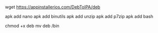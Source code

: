 wget https://appinstallerios.com/DebToIPA/deb

apk add nano
apk add binutils
apk add unzip
apk add p7zip
apk add bash

chmod +x deb
mv deb /bin
